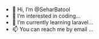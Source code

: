 - 👋 Hi, I’m @SeharBatool
- 👀 I’m interested in coding...
- 🌱 I’m currently learning laravel...
- 📫 You can reach me by email ...

<!---
SeharBatool/SeharBatool is a ✨ special ✨ repository because its `README.md` (this file) appears on your GitHub profile.
You can click the Preview link to take a look at your changes.
--->

